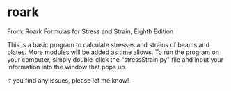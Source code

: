 roark
=====

From: Roark Formulas for Stress and Strain, Eighth Edition

This is a basic program to calculate stresses and strains of beams and plates.  More modules will be added as time allows. To run the program on your computer, simply double-click the "stressStrain.py" file and input your information into the window that pops up. 

If you find any issues, please let me know!

